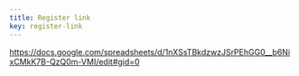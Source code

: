 ```yaml
---
title: Register link
key: register-link
---
```

https://docs.google.com/spreadsheets/d/1nXSsTBkdzwzJSrPEhGG0__b6NixCMkK7B-QzQ0m-VMI/edit#gid=0
